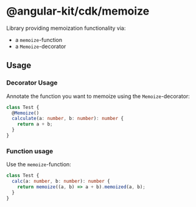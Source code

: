 # @angular-kit/cdk/memoize

Library providing memoization functionality via:
* a `memoize`-function
* a `Memoize`-decorator


## Usage

### Decorator Usage
Annotate the function you want to memoize using the `Memoize`-decorator:

```typescript
class Test {
  @Memoize()
  calculate(a: number, b: number): number {
    return a + b;
  }
}
```

### Function usage
Use the `memoize`-function:

```typescript
class Test {
  calc(a: number, b: number): number {
    return memoize((a, b) => a + b).memoized(a, b);
  }
}
```
